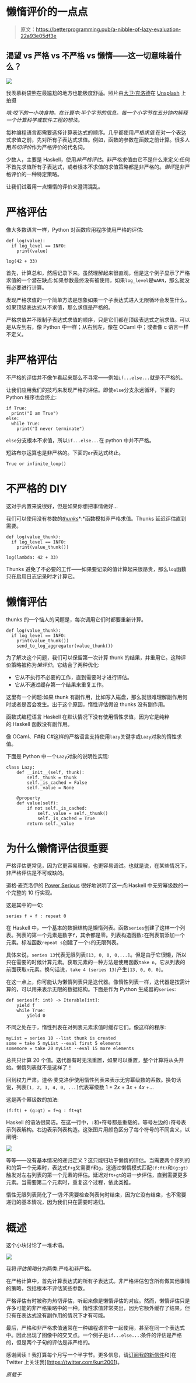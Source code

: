 # 懒惰评价的一点点

> 原文：<https://betterprogramming.pub/a-nibble-of-lazy-evaluation-22a93e05df3e>

## 渴望 vs 严格 vs 不严格 vs 懒惰——这一切意味着什么？

![](img/6904751f71ca5e3d374115203bd1e392.png)

我羡慕树袋熊在最尴尬的地方也能极度舒适。照片由[大卫·克洛德](https://unsplash.com/@davidclode)在 [Unsplash](https://unsplash.com) 上拍摄

*啃:咬下的一小块食物。在计算中:半个字节的信息。每一个小字节在五分钟内解释一个计算科学或软件工程的想法。*

每种编程语言都需要选择计算表达式的顺序。几乎都使用*严格求值*:在对一个表达式求值之前，先对所有子表达式求值。例如，函数的参数在函数之前计算。很多人用*热切评价*作为严格评价的代名词。

少数人，主要是 Haskell，使用*非严格评估*。非严格求值由它不是什么来定义:任何不首先求值所有子表达式，或者根本不求值的求值策略都是非严格的。*懒评*是非严格评价的一种特定策略。

让我们试着用一点懒惰的评价来澄清混乱。

# 严格评估

像大多数语言一样，Python 对函数应用程序使用严格的评估:

```
def log(value):
  if log_level == INFO:
    print(value)

log(42 + 33)
```

首先，计算总和，然后记录下来。虽然理解起来很直观，但是这个例子显示了严格求值的一个潜在缺点:如果参数最终没有被使用，如果`log_level`是`WARN`，那么就没有必要进行计算。

发现严格求值的一个简单方法是想象如果一个子表达式进入无限循环会发生什么。如果顶级表达式从不求值，那么求值是严格的。

严格求值并不限制子表达式求值的顺序，只是它们都在顶级表达式之前求值。可以是从左到右，像 Python 中一样；从右到左，像在 OCaml 中；或者像 c 语言一样不定义。

# 非严格评估

不严格的评估并不像乍看起来那么不寻常——例如`if...else...`就是不严格的。

让我们应用我们的技巧来发现严格的评估。即使`else`分支永远循环，下面的 Python 程序也会终止:

```
if True:
  print("I am True")
else:
  while True:
    print("I never terminate")
```

`else`分支根本不求值，所以`if...else...`在 python 中并不严格。

短路布尔运算也是非严格的。下面的`or`表达式终止。

```
True or infinite_loop()
```

# 不严格的 DIY

这对于内置来说很好，但是如果你想把事情做好…

我们可以使用没有参数的[*thunks*](https://www.wikiwand.com/en/Thunk)*:*函数模拟非严格求值。Thunks 延迟评估直到需要。

```
def log(value_thunk):
  if log_level == INFO:
    print(value_thunk())

log(lambda: 42 + 33)
```

Thunks 避免了不必要的工作——如果要记录的值计算起来很昂贵，那么`log`函数只在启用日志记录时才计算它。

# 懒惰评估

thunks 的一个恼人的问题是，每次调用它们时都要重新计算。

```
def log(value_thunk):
  if log_level == INFO:
    print(value_thunk())
    send_to_log_aggregator(value_thunk())
```

为了解决这个问题，我们可以保留第一次计算 thunk 的结果，并重用它。这种评价策略被称为*懒评价*。它结合了两种优化:

*   它从不执行不必要的工作，直到需要时才进行评估。
*   它从不通过缓存第一个结果来重复工作。

这里有一个问题:如果 thunk 有副作用，比如写入磁盘，那么就很难理解副作用何时或者是否会发生。出于这个原因，惰性评估假设 thunks 没有副作用。

函数式编程语言 Haskell 在默认情况下没有使用惰性求值，因为它是纯粹的:Haskell 函数没有副作用。

像 OCaml、F#和 C#这样的严格语言支持使用`lazy`关键字或`Lazy`对象的惰性求值。

下面是 Python 中一个`Lazy`对象的说明性实现:

```
class Lazy:
    def __init__(self, thunk):
        self._thunk = thunk
        self._is_cached = False
        self._value = None

    @property
    def value(self):
        if not self._is_cached:
            self._value = self._thunk()
            self._is_cached = True
        return self._value
```

# 为什么懒惰评估很重要

严格评估更常见，因为它更容易理解，也更容易调试。也就是说，在某些情况下，非严格评估是不可或缺的。

道格·麦克洛伊的 [Power Serious](https://www.cs.dartmouth.edu/~doug/powser.html) 很好地说明了这一点:Haskell 中无穷幂级数的一个完整的 10 行实现。

这是其中的一句:

```
series f = f : repeat 0
```

在 Haskell 中，一个基本的数据结构是懒惰列表。函数`series`创建了这样一个列表。列表的第一个元素是数字`f`，其余都是零。列表构造函数`:`在列表前添加一个元素。标准函数`repeat s`创建了一个`s`的无限列表。

具体来说，`series 13`代表无限列表`[13, 0, 0, 0,...]`。但是由于它很懒，所以只在需要的时候计算元素。获取元素的一种方法是使用函数`take n`，它从列表的前面获取`n`元素。换句话说，`take 4 (series 13)`产生`[13, 0, 0, 0]`。

在这一点上，你可能认为懒惰列表只是迭代器。像惰性列表一样，迭代器是按需计算的，可以用来表示无限的数据结构。下面是作为 Python 生成器的`series`:

```
def series(f: int) -> Iterable[int]:
    yield f
    while True:
        yield 0
```

不同之处在于，惰性列表在对列表元素求值时缓存它们。像这样的程序:

```
myList = series 10 --list thunk is created
some = take 5 myList --eval first 5 elements
somemore = take 20 myList --eval 15 more elements
```

总共只计算 20 个值。迭代器有时无法重置，如果可以重置，整个计算将从头开始。懒惰列表就不是这样了！

回到权力严肃。道格·麦克洛伊使用惰性列表来表示无穷幂级数的系数。换句话说，列表`[1, 2, 3, 4, 0, ...]`代表幂级数 1 + 2𝑥 + 3𝑥 + 4𝑥 +...

这是两个幂级数的加法:

```
(f:ft) + (g:gt) = f+g : ft+gt
```

Haskell 的语法很简洁。在这一行中，`:`和`+`符号都是重载的。等号左边的`:`符号表示列表解构。右边表示列表构造。这张图片用颜色区分了每个符号的不同含义，以阐明:

![](img/30e34b206a46815e82ce820536768eee.png)

等等——没有基本情况的递归定义？这只能归功于懒惰的评估。当需要两个序列的和的第一个元素时，表达式`f+g`又需要`f`和`g`，这通过懒惰模式匹配`(f:ft)`和`(g:gt)`触发对左右列表的第一个元素的评估。延迟对`ft+gt`的进一步评估，直到需要更多元素。当需要第二个元素时，重复这个过程，依此类推。

惰性无限列表简化了一切:不需要检查列表何时结束，因为它没有结束，也不需要递归的基本情况，因为我们只在需要时递归。

# 概述

这个小块讨论了一堆术语。

![](img/1b874b8f211af077f4c1c93670b8b682.png)

我将*评估策略*分为两类:严格和非严格。

在严格计算中，首先计算表达式的所有子表达式。非严格评估包含所有做其他事情的策略，包括根本不评估某些参数。

严格评估有时被称为热切评估，听起来像是懒惰评估的对应。然而，懒惰评估只是许多可能的非严格策略中的一种。惰性求值非常突出，因为它额外缓存了结果，但只有在表达式没有副作用的情况下才有可能。

最后，严格和非严格求值通常在一种编程语言中一起使用，甚至在同一个表达式中。因此出现了图像中的交叉点。一个例子是`if...else...`:条件的评估是严格的，但是两个子句的评估是非严格的。

感谢阅读！我打算每个月写一个半字节。更多信息，请[订阅我的新信件](https://getcode.substack.com/subscribe?)和[在 Twitter 上关注我](https://twitter.com/kurt2001)。

*原载于*[](https://getcode.substack.com/p/a-nibble-of-lazy-evaluation)